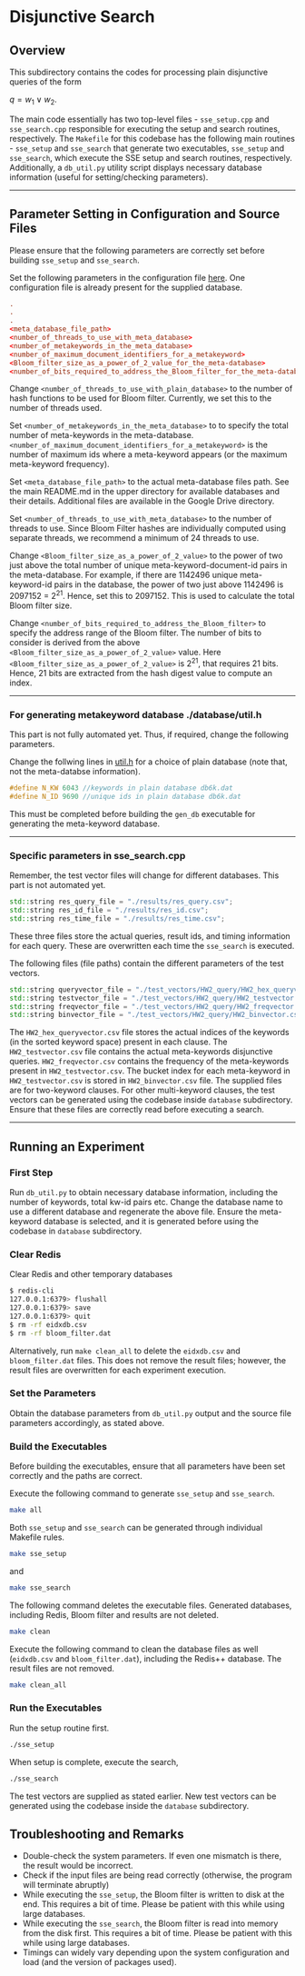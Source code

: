 # Disjunctive Search
## Overview

This subdirectory contains the codes for processing plain disjunctive queries of the form

$q = w_1\lor w_2$.

The main code essentially has two top-level files - `sse_setup.cpp` and `sse_search.cpp` responsible for executing the setup and search routines, respectively. The `Makefile` for this codebase has the following main routines - `sse_setup` and `sse_search` that generate two executables, `sse_setup` and `sse_search`, which execute the SSE setup and search routines, respectively. Additionally, a `db_util.py` utility script displays necessary database information (useful for setting/checking parameters).

---

## Parameter Setting in Configuration and Source Files

Please ensure that the following parameters are correctly set before building `sse_setup` and `sse_search`.

Set the following parameters in the configuration file [here](../configuration/). One configuration file is already present for the supplied database.

```conf
.
.
.
<meta_database_file_path>
<number_of_threads_to_use_with_meta_database>
<number_of_metakeywords_in_the_meta_database>
<number_of_maximum_document_identifiers_for_a_metakeyword>
<Bloom_filter_size_as_a_power_of_2_value_for_the_meta-database>
<number_of_bits_required_to_address_the_Bloom_filter_for_the_meta-database>
```

Change `<number_of_threads_to_use_with_plain_database>` to the number of hash functions to be used for Bloom filter. Currently, we set this to the number of threads used.

Set `<number_of_metakeywords_in_the_meta_database>` to to specify the total number of meta-keywords in the meta-database. `<number_of_maximum_document_identifiers_for_a_metakeyword>` is the number of maximum ids where a meta-keyword appears (or the maximum meta-keyword frequency).

Set `<meta_database_file_path>` to the actual meta-database files path. See the main README.md in the upper directory for available databases and their details. Additional files are available in the Google Drive directory.

Set `<number_of_threads_to_use_with_meta_database>` to the number of threads to use. Since Bloom Filter hashes are individually computed using separate threads, we recommend a minimum of 24 threads to use.

Change `<Bloom_filter_size_as_a_power_of_2_value>` to the power of two just above the total number of unique meta-keyword-document-id pairs in the meta-database. For example, if there are 1142496 unique meta-keyword-id pairs in the database, the power of two just above 1142496 is 2097152 = $2^{21}$. Hence, set this to 2097152. This is used to calculate the total Bloom filter size.

Change `<number_of_bits_required_to_address_the_Bloom_filter>` to specify the address range of the Bloom filter. The number of bits to consider is derived from the above `<Bloom_filter_size_as_a_power_of_2_value>` value. Here `<Bloom_filter_size_as_a_power_of_2_value>` is $2^{21}$, that requires 21 bits. Hence, 21 bits are extracted from the hash digest value to compute an index.

---
### For generating metakeyword database **./database/util.h**

This part is not fully automated yet. Thus, if required, change the following parameters.

Change the follwing lines in [util.h](./database/utils.h) for a choice of plain database (note that, not the meta-databse information).

```C++
#define N_KW 6043 //keywords in plain database db6k.dat
#define N_ID 9690 //unique ids in plain database db6k.dat
```

This must be completed before building the `gen_db` executable for generating the meta-keyword database.

---
### Specific parameters in **sse_search.cpp**

Remember, the test vector files will change for different databases. This part is not automated yet.

```C++
std::string res_query_file = "./results/res_query.csv";
std::string res_id_file = "./results/res_id.csv";
std::string res_time_file = "./results/res_time.csv";
```
These three files store the actual queries, result ids, and timing information for each query. These are overwritten each time the `sse_search` is executed.

The following files (file paths) contain the different parameters of the test vectors.

```C++
std::string queryvector_file = "./test_vectors/HW2_query/HW2_hex_queryvector.csv";
std::string testvector_file = "./test_vectors/HW2_query/HW2_testvector.csv";
std::string freqvector_file = "./test_vectors/HW2_query/HW2_freqvector.csv";
std::string binvector_file = "./test_vectors/HW2_query/HW2_binvector.csv";
```

The `HW2_hex_queryvector.csv` file stores the actual indices of the keywords (in the sorted keyword space) present in each clause. The `HW2_testvector.csv` file contains the actual meta-keywords disjunctive queries. `HW2_freqvector.csv` contains the frequency of the meta-keywords present in `HW2_testvector.csv`. The bucket index for each meta-keyword in `HW2_testvector.csv` is stored in `HW2_binvector.csv` file. The supplied files are for two-keyword clauses. For other multi-keyword clauses, the test vectors can be generated using the codebase inside `database` subdirectory. Ensure that these files are correctly read before executing a search.

---

## Running an Experiment

### First Step

Run `db_util.py` to obtain necessary database information, including the number of keywords, total kw-id pairs etc. Change the database name to use a different database and regenerate the above file. Ensure the meta-keyword database is selected, and it is generated before using the codebase in `database` subdirectory.

### Clear Redis

Clear Redis and other temporary databases

```bash
$ redis-cli
127.0.0.1:6379> flushall
127.0.0.1:6379> save
127.0.0.1:6379> quit
$ rm -rf eidxdb.csv
$ rm -rf bloom_filter.dat
```

Alternatively, run `make clean_all` to delete the `eidxdb.csv` and `bloom_filter.dat` files. This does not remove the result files; however, the result files are overwritten for each experiment execution.

### Set the Parameters

Obtain the database parameters from `db_util.py` output and the source file parameters accordingly, as stated above.

### Build the Executables

Before building the executables, ensure that all parameters have been set correctly and the paths are correct.

Execute the following command to generate `sse_setup` and `sse_search`.

```bash
make all
```

Both `sse_setup` and `sse_search` can be generated through individual Makefile rules.

```bash
make sse_setup
```

and 

```bash
make sse_search
```

The following command deletes the executable files. Generated databases, including Redis, Bloom filter and results are not deleted.

```bash
make clean 
```

Execute the following command to clean the database files as well (`eidxdb.csv` and `bloom_filter.dat`), including the Redis++ database. The result files are not removed.

```bash
make clean_all
```

### Run the Executables

Run the setup routine first.

```bash
./sse_setup
```

When setup is complete, execute the search,

```bash
./sse_search
```

The test vectors are supplied as stated earlier. New test vectors can be generated using the codebase inside the `database` subdirectory.

## Troubleshooting and Remarks

- Double-check the system parameters. If even one mismatch is there, the result would be incorrect.
- Check if the input files are being read correctly (otherwise, the program will terminate abruptly)
- While executing the `sse_setup`, the Bloom filter is written to disk at the end. This requires a bit of time. Please be patient with this while using large databases.
- While executing the `sse_search`, the Bloom filter is read into memory from the disk first. This requires a bit of time. Please be patient with this while using large databases.
- Timings can widely vary depending upon the system configuration and load (and the version of packages used).